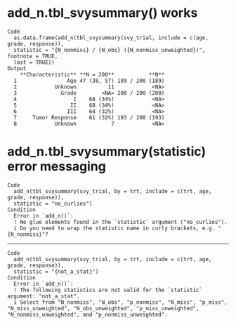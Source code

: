 # add_n.tbl_svysummary() works

    Code
      as.data.frame(add_n(tbl_svysummary(svy_trial, include = c(age, grade, response)),
      statistic = "{N_nonmiss} / {N_obs} ({N_nonmiss_unweighted})", footnote = TRUE,
      last = TRUE))
    Output
        **Characteristic** **N = 200**           **N**
      1                Age 47 (38, 57) 189 / 200 (189)
      2            Unknown          11            <NA>
      3              Grade        <NA> 200 / 200 (200)
      4                  I    68 (34%)            <NA>
      5                 II    68 (34%)            <NA>
      6                III    64 (32%)            <NA>
      7     Tumor Response    61 (32%) 193 / 200 (193)
      8            Unknown           7            <NA>

# add_n.tbl_svysummary(statistic) error messaging

    Code
      add_n(tbl_svysummary(svy_trial, by = trt, include = c(trt, age, grade, response)),
      statistic = "no_curlies")
    Condition
      Error in `add_n()`:
      ! No glue elements found in the `statistic` argument ("no_curlies").
      i Do you need to wrap the statistic name in curly brackets, e.g. "{N_nonmiss}"?

---

    Code
      add_n(tbl_svysummary(svy_trial, by = trt, include = c(trt, age, grade, response)),
      statistic = "{not_a_stat}")
    Condition
      Error in `add_n()`:
      ! The following statistics are not valid for the `statistic` argument: "not_a_stat".
      i Select from "N_nonmiss", "N_obs", "p_nonmiss", "N_miss", "p_miss", "N_miss_unweighted", "N_obs_unweighted", "p_miss_unweighted", "N_nonmiss_unweighted", and "p_nonmiss_unweighted".

